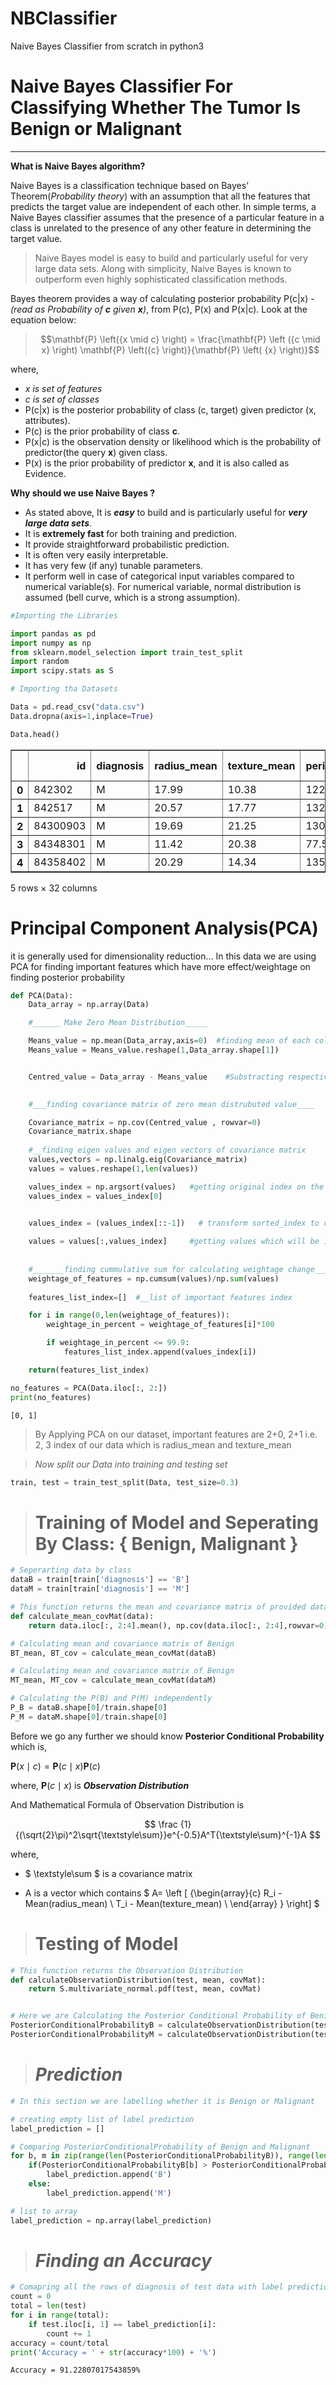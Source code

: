 # NBClassifier
Naive Bayes Classifier from scratch in python3

# **Naive Bayes Classifier For Classifying Whether The Tumor Is Benign or Malignant**
***

**What is Naive Bayes algorithm?**

Naive Bayes is a classification technique based on Bayes’ Theorem(*Probability theory*) with an assumption that all the features that predicts the target value are independent of each other. In simple terms, a Naive Bayes classifier assumes that the presence of a particular feature in a class is unrelated to the presence of any other feature in determining the target value.

> Naive Bayes model is easy to build and particularly useful for very large data sets. Along with simplicity, Naive Bayes is known to outperform even highly sophisticated classification methods.

Bayes theorem provides a way of calculating posterior probability P(c|x) - *(read as Probability of **c** given **x**)*,  from P(c), P(x) and P(x|c). Look at the equation below:
>
> $$\mathbf{P} \left({x \mid c} \right) = \frac{\mathbf{P} \left ({c \mid x} \right) \mathbf{P} \left({c} \right)}{\mathbf{P} \left( {x} \right)}$$

where,

* *x is set of features*
* *c is set of classes*
* P(c|x) is the posterior probability of class (c, target) given predictor (x, attributes).
* P(c) is the prior probability of class **c**.
* P(x|c) is the observation density or likelihood which is the probability of predictor(the query  **x**) given class.
* P(x) is the prior probability of predictor **x**, and it is also called as Evidence.

**Why should we use Naive Bayes ?**

* As stated above, It is **_easy_** to build and is particularly useful for **_very large data sets_**.
* It is **extremely fast** for both training and prediction.
* It provide straightforward probabilistic prediction.
* It is often very easily interpretable.
* It has very few (if any) tunable parameters.
* It perform well in case of categorical input variables compared to numerical variable(s). For numerical variable, normal distribution is assumed (bell curve, which is a strong assumption).


```python
#Importing the Libraries

import pandas as pd
import numpy as np
from sklearn.model_selection import train_test_split
import random 
import scipy.stats as S
```


```python
# Importing tha Datasets

Data = pd.read_csv("data.csv")
Data.dropna(axis=1,inplace=True)
```


```python
Data.head()
```




<div>
<style scoped>
    .dataframe tbody tr th:only-of-type {
        vertical-align: middle;
    }

    .dataframe tbody tr th {
        vertical-align: top;
    }

    .dataframe thead th {
        text-align: right;
    }
</style>
<table border="1" class="dataframe">
  <thead>
    <tr style="text-align: right;">
      <th></th>
      <th>id</th>
      <th>diagnosis</th>
      <th>radius_mean</th>
      <th>texture_mean</th>
      <th>perimeter_mean</th>
      <th>area_mean</th>
      <th>smoothness_mean</th>
      <th>compactness_mean</th>
      <th>concavity_mean</th>
      <th>concave points_mean</th>
      <th>...</th>
      <th>radius_worst</th>
      <th>texture_worst</th>
      <th>perimeter_worst</th>
      <th>area_worst</th>
      <th>smoothness_worst</th>
      <th>compactness_worst</th>
      <th>concavity_worst</th>
      <th>concave points_worst</th>
      <th>symmetry_worst</th>
      <th>fractal_dimension_worst</th>
    </tr>
  </thead>
  <tbody>
    <tr>
      <th>0</th>
      <td>842302</td>
      <td>M</td>
      <td>17.99</td>
      <td>10.38</td>
      <td>122.80</td>
      <td>1001.0</td>
      <td>0.11840</td>
      <td>0.27760</td>
      <td>0.3001</td>
      <td>0.14710</td>
      <td>...</td>
      <td>25.38</td>
      <td>17.33</td>
      <td>184.60</td>
      <td>2019.0</td>
      <td>0.1622</td>
      <td>0.6656</td>
      <td>0.7119</td>
      <td>0.2654</td>
      <td>0.4601</td>
      <td>0.11890</td>
    </tr>
    <tr>
      <th>1</th>
      <td>842517</td>
      <td>M</td>
      <td>20.57</td>
      <td>17.77</td>
      <td>132.90</td>
      <td>1326.0</td>
      <td>0.08474</td>
      <td>0.07864</td>
      <td>0.0869</td>
      <td>0.07017</td>
      <td>...</td>
      <td>24.99</td>
      <td>23.41</td>
      <td>158.80</td>
      <td>1956.0</td>
      <td>0.1238</td>
      <td>0.1866</td>
      <td>0.2416</td>
      <td>0.1860</td>
      <td>0.2750</td>
      <td>0.08902</td>
    </tr>
    <tr>
      <th>2</th>
      <td>84300903</td>
      <td>M</td>
      <td>19.69</td>
      <td>21.25</td>
      <td>130.00</td>
      <td>1203.0</td>
      <td>0.10960</td>
      <td>0.15990</td>
      <td>0.1974</td>
      <td>0.12790</td>
      <td>...</td>
      <td>23.57</td>
      <td>25.53</td>
      <td>152.50</td>
      <td>1709.0</td>
      <td>0.1444</td>
      <td>0.4245</td>
      <td>0.4504</td>
      <td>0.2430</td>
      <td>0.3613</td>
      <td>0.08758</td>
    </tr>
    <tr>
      <th>3</th>
      <td>84348301</td>
      <td>M</td>
      <td>11.42</td>
      <td>20.38</td>
      <td>77.58</td>
      <td>386.1</td>
      <td>0.14250</td>
      <td>0.28390</td>
      <td>0.2414</td>
      <td>0.10520</td>
      <td>...</td>
      <td>14.91</td>
      <td>26.50</td>
      <td>98.87</td>
      <td>567.7</td>
      <td>0.2098</td>
      <td>0.8663</td>
      <td>0.6869</td>
      <td>0.2575</td>
      <td>0.6638</td>
      <td>0.17300</td>
    </tr>
    <tr>
      <th>4</th>
      <td>84358402</td>
      <td>M</td>
      <td>20.29</td>
      <td>14.34</td>
      <td>135.10</td>
      <td>1297.0</td>
      <td>0.10030</td>
      <td>0.13280</td>
      <td>0.1980</td>
      <td>0.10430</td>
      <td>...</td>
      <td>22.54</td>
      <td>16.67</td>
      <td>152.20</td>
      <td>1575.0</td>
      <td>0.1374</td>
      <td>0.2050</td>
      <td>0.4000</td>
      <td>0.1625</td>
      <td>0.2364</td>
      <td>0.07678</td>
    </tr>
  </tbody>
</table>
<p>5 rows × 32 columns</p>
</div>



# Principal Component Analysis(PCA)

it is generally used for dimensionality reduction...
In this data we are using PCA for finding important features which have more effect/weightage on finding posterior probability


```python
def PCA(Data):
    Data_array = np.array(Data)

    #______ Make Zero Mean Distribution_____

    Means_value = np.mean(Data_array,axis=0)  #finding mean of each columns
    Means_value = Means_value.reshape(1,Data_array.shape[1])


    Centred_value = Data_array - Means_value    #Substracting respective mean with their respective columns values

    
    #___finding covariance matrix of zero mean distrubuted value____

    Covariance_matrix = np.cov(Centred_value , rowvar=0)    
    Covariance_matrix.shape
    
    #__finding eigen values and eigen vectors of covariance matrix
    values,vectors = np.linalg.eig(Covariance_matrix)
    values = values.reshape(1,len(values))

    values_index = np.argsort(values)   #getting original index on the basis of sorted values
    values_index = values_index[0]


    values_index = (values_index[::-1])   # transform sorted_index to descn. order
    
    values = values[:,values_index]     #getting values which will be in descn. order
    
    
    #_______finding cummulative sum for calculating weightage change____
    weightage_of_features = np.cumsum(values)/np.sum(values)
    
    features_list_index=[]  #__list of important features index

    for i in range(0,len(weightage_of_features)):
        weightage_in_percent = weightage_of_features[i]*100

        if weightage_in_percent <= 99.9:
            features_list_index.append(values_index[i])

    return(features_list_index)  
```


```python
no_features = PCA(Data.iloc[:, 2:])
print(no_features)
```

    [0, 1]
    

> By Applying PCA on our dataset, important features are 2+0, 2+1 i.e. 2, 3 index of our data which is radius_mean and texture_mean

> *Now split our Data into training and testing set*


```python
train, test = train_test_split(Data, test_size=0.3)
```

># Training of Model and Seperating By Class: { Benign, Malignant }


```python
# Seperarting data by class
dataB = train[train['diagnosis'] == 'B']
dataM = train[train['diagnosis'] == 'M']

# This function returns the mean and covariance matrix of provided data
def calculate_mean_covMat(data):
    return data.iloc[:, 2:4].mean(), np.cov(data.iloc[:, 2:4],rowvar=0)

# Calculating mean and covariance matrix of Benign
BT_mean, BT_cov = calculate_mean_covMat(dataB)

# Calculating mean and covariance matrix of Benign
MT_mean, MT_cov = calculate_mean_covMat(dataM)

# Calculating the P(B) and P(M) independently
P_B = dataB.shape[0]/train.shape[0]
P_M = dataM.shape[0]/train.shape[0]
```

Before we go any further we should know **Posterior Conditional Probability** which is,

$\mathbf{P} \left({x \mid c} \right) = \mathbf{P} \left ({c \mid x} \right) \mathbf{P} \left({c} \right)$

where, $\mathbf{P} \left ({c \mid x} \right)$ is ***Observation Distribution***

And Mathematical Formula of Observation Distribution is

$$ \frac {1}{(\sqrt{2}\pi)^2\sqrt{\textstyle\sum}}e^{-0.5}A^T{\textstyle\sum}^{-1}A $$

where,

* $ \textstyle\sum $    is a covariance matrix

* A is a vector which contains 
$
A=
  \left [ 
      {\begin{array}{c}
           R_i - Mean(radius\_mean) \\
           T_i - Mean(texture\_mean) \\
      \end{array} } 
  \right]
$

># Testing of Model


```python
# This function returns the Observation Distribution
def calculateObservationDistribution(test, mean, covMat):
    return S.multivariate_normal.pdf(test, mean, covMat)


# Here we are Calculating the Posterior Conditional Probability of Benign and Malignant Data
PosteriorConditionalProbabilityB = calculateObservationDistribution(test.iloc[:, 2:4], BT_mean, BT_cov)*P_B
PosteriorConditionalProbabilityM = calculateObservationDistribution(test.iloc[:, 2:4], MT_mean, MT_cov)*P_M
```

># ***Prediction***


```python
# In this section we are labelling whether it is Benign or Malignant

# creating empty list of label prediction
label_prediction = []

# Comparing PosteriorConditionalProbability of Benign and Malignant
for b, m in zip(range(len(PosteriorConditionalProbabilityB)), range(len(PosteriorConditionalProbabilityM))):
    if(PosteriorConditionalProbabilityB[b] > PosteriorConditionalProbabilityM[m]):
        label_prediction.append('B')
    else:
        label_prediction.append('M')

# list to array
label_prediction = np.array(label_prediction)
```

> # ***Finding an Accuracy***


```python
# Comapring all the rows of diagnosis of test data with label prediction
count = 0
total = len(test)
for i in range(total):
    if test.iloc[i, 1] == label_prediction[i]:
        count += 1
accuracy = count/total
print('Accuracy = ' + str(accuracy*100) + '%')
```

    Accuracy = 91.22807017543859%
    
